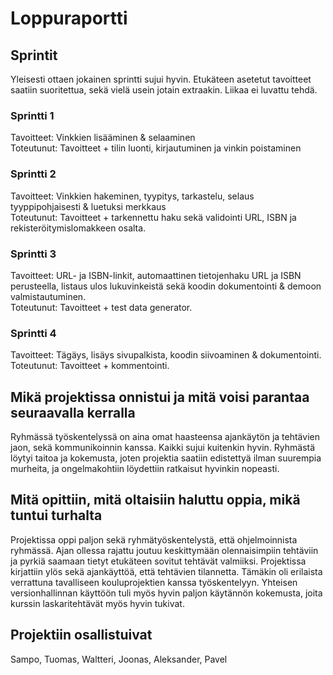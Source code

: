 # Loppuraportti

## Sprintit
Yleisesti ottaen jokainen sprintti sujui hyvin. Etukäteen asetetut tavoitteet saatiin suoritettua, sekä vielä usein jotain extraakin. Liikaa ei luvattu tehdä.

### Sprintti 1
Tavoitteet: Vinkkien lisääminen & selaaminen   
Toteutunut: Tavoitteet + tilin luonti, kirjautuminen ja vinkin poistaminen

### Sprintti 2
Tavoitteet: Vinkkien hakeminen, tyypitys, tarkastelu, selaus tyyppipohjaisesti & luetuksi merkkaus   
Toteutunut: Tavoitteet + tarkennettu haku sekä validointi URL, ISBN ja rekisteröitymislomakkeen osalta.

### Sprintti 3
Tavoitteet: URL- ja ISBN-linkit, automaattinen tietojenhaku URL ja ISBN perusteella, listaus ulos lukuvinkeistä sekä koodin dokumentointi & demoon valmistautuminen.   
Toteutunut: Tavoitteet + test data generator.

### Sprintti 4
Tavoitteet: Tägäys, lisäys sivupalkista, koodin siivoaminen & dokumentointi.   
Toteutunut: Tavoitteet + kommentointi.

## Mikä projektissa onnistui ja mitä voisi parantaa seuraavalla kerralla
Ryhmässä työskentelyssä on aina omat haasteensa ajankäytön ja tehtävien jaon, sekä kommunikoinnin kanssa. Kaikki sujui kuitenkin hyvin. Ryhmästä löytyi taitoa ja kokemusta, joten projektia saatiin edistettyä ilman suurempia murheita, ja ongelmakohtiin löydettiin ratkaisut hyvinkin nopeasti.

## Mitä opittiin, mitä oltaisiin haluttu oppia, mikä tuntui turhalta
Projektissa oppi paljon sekä ryhmätyöskentelystä, että ohjelmoinnista ryhmässä. Ajan ollessa rajattu joutuu keskittymään olennaisimpiin tehtäviin ja pyrkiä saamaan tietyt etukäteen sovitut tehtävät valmiiksi. Projektissa kirjattiin ylös sekä ajankäyttöä, että tehtävien tilannetta. Tämäkin oli erilaista verrattuna tavalliseen kouluprojektien kanssa työskentelyyn. Yhteisen versionhallinnan käyttöön tuli myös hyvin paljon käytännön kokemusta, joita kurssin laskaritehtävät myös hyvin tukivat. 

## Projektiin osallistuivat
Sampo, Tuomas, Waltteri, Joonas, Aleksander, Pavel
